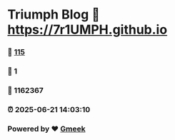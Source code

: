 # Triumph Blog :link: https://7r1UMPH.github.io 
### :page_facing_up: [115](https://7r1UMPH.github.io/tag.html) 
### :speech_balloon: 1 
### :hibiscus: 1162367 
### :alarm_clock: 2025-06-21 14:03:10 
### Powered by :heart: [Gmeek](https://github.com/Meekdai/Gmeek)

